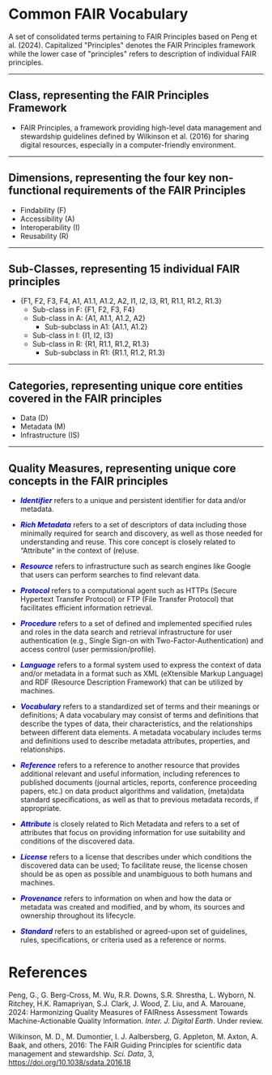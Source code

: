 Common FAIR Vocabulary
======================
A set of consolidated terms pertaining to FAIR Principles based on Peng et al. (2024). Capitalized "Principles" denotes the FAIR Principles framework while the lower case of "principles" refers to description of individual FAIR principles.

---------------------------------------------------
 Class, representing the FAIR Principles Framework
---------------------------------------------------
  * FAIR Principles, a framework providing high-level data management and stewardship guidelines defined by Wilkinson et al. (2016) for sharing digital resources, especially in a computer-friendly environment.

------------------------------------------------------------------------------------------
 Dimensions, representing the four key non-functional requirements of the FAIR Principles
------------------------------------------------------------------------------------------
  * Findability (F) 
  * Accessibility (A)
  * Interoperability (I)
  * Reusability (R) 

----------------------------------------------------------
 Sub-Classes, representing 15 individual FAIR principles
---------------------------------------------------------- 
  * {F1, F2, F3, F4, A1, A1.1, A1.2, A2, I1, I2, I3, R1, R1.1, R1.2, R1.3}
    * Sub-class in F: {F1, F2, F3, F4}
    * Sub-class in A: {A1, A1.1, A1.2, A2}
      * Sub-subclass in A1: {A1.1, A1.2}
    * Sub-class in I: {I1, I2, I3}
    * Sub-class in R: {R1, R1.1, R1.2, R1.3}
      * Sub-subclass in R1: {R1.1, R1.2, R1.3}

------------------------------------------------------------------------------
 Categories, representing unique core entities covered in the FAIR principles
------------------------------------------------------------------------------
  * Data (D)
  * Metadata (M)
  * Infrastructure (IS)

---------------------------------------------------------------------------- 
 Quality Measures, representing unique core concepts in the FAIR principles
---------------------------------------------------------------------------- 
  * <span style="color:blue">***Identifier***</span> refers to a unique and persistent identifier for data and/or metadata.
    
  * <span style="color:blue">***Rich Metadata***</span> refers to a set of descriptors of data including those minimally required for search and discovery, as well as those needed for understanding and reuse. This core concept is closely related to “Attribute” in the context of (re)use.
    
  * <span style="color:blue">***Resource*** </span>refers to infrastructure such as search engines like Google that users can perform searches to find relevant data.
    
  * <span style="color:blue">***Protocol***</span> refers to a computational agent such as HTTPs (Secure Hypertext Transfer Protocol) or FTP (File Transfer Protocol) that facilitates efficient information retrieval.
    
  * <span style="color:blue">***Procedure***</span> refers to a set of defined and implemented specified rules and roles in the data search and retrieval infrastructure for user authentication (e.g., Single Sign-on with Two-Factor-Authentication) and access control (user permission/profile).
    
  * <span style="color:blue">***Language***</span> refers to a formal system used to express the context of data and/or metadata in a format such as XML (eXtensible Markup Language) and RDF (Resource Description Framework) that can be utilized by machines.
    
  * <span style="color:blue">***Vocabulary***</span> refers to a standardized set of terms and their meanings or definitions; A data vocabulary may consist of terms and definitions that describe the types of data, their characteristics, and the relationships between different data elements. A metadata vocabulary includes terms and definitions used to describe metadata attributes, properties, and relationships.
    
  * <span style="color:blue">***Reference***</span> refers to a reference to another resource that provides additional relevant and useful information, including references to published documents (journal articles, reports, conference proceeding papers, etc.) on data product algorithms and validation, (meta)data standard specifications, as well as that to previous metadata records, if appropriate.
    
  * <span style="color:blue">***Attribute***</span> is closely related to Rich Metadata and refers to a set of attributes that focus on providing information for use suitability and conditions of the discovered data.
    
  * <span style="color:blue">***License***</span> refers to a license that describes under which conditions the discovered data can be used; To facilitate reuse, the license chosen should be as open as possible and unambiguous to both humans and machines.
    
  * <span style="color:blue">***Provenance***</span> refers to information on when and how the data or metadata was created and modified, and by whom, its sources and ownership throughout its lifecycle.
     
  * <span style="color:blue">***Standard***</span> refers to an established or agreed-upon set of guidelines, rules, specifications, or criteria used as a reference or norms.

References
==========
Peng, G., G. Berg-Cross, M. Wu, R.R. Downs, S.R. Shrestha, L. Wyborn, N. Ritchey, H.K. Ramapriyan, S.J. Clark, J. Wood, Z. Liu, and A. Marouane, 2024: Harmonizing Quality Measures of FAIRness Assessment Towards Machine-Actionable Quality Information. *Inter. J. Digital Earth*. Under review.

Wilkinson, M. D.,  M. Dumontier, I. J. Aalbersberg, G. Appleton, M. Axton, A. Baak, and others, 2016: The FAIR Guiding Principles for scientific data management and stewardship. *Sci. Data*,  3,  https://doi.org/10.1038/sdata.2016.18  
